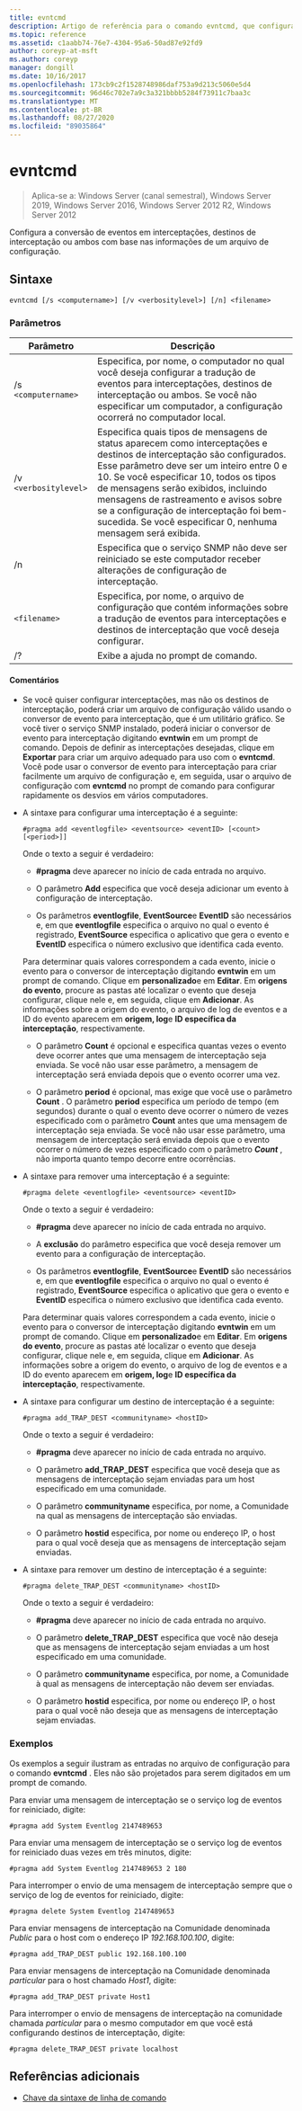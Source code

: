 ```yaml
---
title: evntcmd
description: Artigo de referência para o comando evntcmd, que configura a tradução de eventos para interceptações, destinos de interceptação ou ambos com base nas informações de um arquivo de configuração.
ms.topic: reference
ms.assetid: c1aabb74-76e7-4304-95a6-50ad87e92fd9
author: coreyp-at-msft
ms.author: coreyp
manager: dongill
ms.date: 10/16/2017
ms.openlocfilehash: 173cb9c2f1528748986daf753a9d213c5060e5d4
ms.sourcegitcommit: 96d46c702e7a9c3a321bbbb5284f73911c7baa3c
ms.translationtype: MT
ms.contentlocale: pt-BR
ms.lasthandoff: 08/27/2020
ms.locfileid: "89035864"
---
```

# <a name="evntcmd"></a>evntcmd

> Aplica-se a: Windows Server (canal semestral), Windows Server 2019, Windows Server 2016, Windows Server 2012 R2, Windows Server 2012

Configura a conversão de eventos em interceptações, destinos de interceptação ou ambos com base nas informações de um arquivo de configuração.

## <a name="syntax"></a>Sintaxe

```
evntcmd [/s <computername>] [/v <verbositylevel>] [/n] <filename>
```

### <a name="parameters"></a>Parâmetros

| Parâmetro | Descrição |
| --------- | ----------- |
| /s `<computername>` | Especifica, por nome, o computador no qual você deseja configurar a tradução de eventos para interceptações, destinos de interceptação ou ambos. Se você não especificar um computador, a configuração ocorrerá no computador local. |
| /v `<verbositylevel>` | Especifica quais tipos de mensagens de status aparecem como interceptações e destinos de interceptação são configurados. Esse parâmetro deve ser um inteiro entre 0 e 10. Se você especificar 10, todos os tipos de mensagens serão exibidos, incluindo mensagens de rastreamento e avisos sobre se a configuração de interceptação foi bem-sucedida. Se você especificar 0, nenhuma mensagem será exibida. |
| /n | Especifica que o serviço SNMP não deve ser reiniciado se este computador receber alterações de configuração de interceptação. |
| `<filename>` | Especifica, por nome, o arquivo de configuração que contém informações sobre a tradução de eventos para interceptações e destinos de interceptação que você deseja configurar. |
| /? | Exibe a ajuda no prompt de comando. |

#### <a name="remarks"></a>Comentários

- Se você quiser configurar interceptações, mas não os destinos de interceptação, poderá criar um arquivo de configuração válido usando o conversor de evento para interceptação, que é um utilitário gráfico. Se você tiver o serviço SNMP instalado, poderá iniciar o conversor de evento para interceptação digitando **evntwin** em um prompt de comando. Depois de definir as interceptações desejadas, clique em **Exportar** para criar um arquivo adequado para uso com o **evntcmd**. Você pode usar o conversor de evento para interceptação para criar facilmente um arquivo de configuração e, em seguida, usar o arquivo de configuração com **evntcmd** no prompt de comando para configurar rapidamente os desvios em vários computadores.

- A sintaxe para configurar uma interceptação é a seguinte:

  ```
  #pragma add <eventlogfile> <eventsource> <eventID> [<count> [<period>]]
  ```

  Onde o texto a seguir é verdadeiro:

    - **#pragma** deve aparecer no início de cada entrada no arquivo.

    - O parâmetro **Add** especifica que você deseja adicionar um evento à configuração de interceptação.

    - Os parâmetros **eventlogfile**, **EventSource**e **EventID** são necessários e, em que **eventlogfile** especifica o arquivo no qual o evento é registrado, **EventSource** especifica o aplicativo que gera o evento e **EventID** especifica o número exclusivo que identifica cada evento.

    Para determinar quais valores correspondem a cada evento, inicie o evento para o conversor de interceptação digitando **evntwin** em um prompt de comando. Clique em **personalizado**e em **Editar**. Em **origens do evento**, procure as pastas até localizar o evento que deseja configurar, clique nele e, em seguida, clique em **Adicionar**. As informações sobre a origem do evento, o arquivo de log de eventos e a ID do evento aparecem em **origem, log**e **ID específica da interceptação**, respectivamente.

    - O parâmetro **Count** é opcional e especifica quantas vezes o evento deve ocorrer antes que uma mensagem de interceptação seja enviada. Se você não usar esse parâmetro, a mensagem de interceptação será enviada depois que o evento ocorrer uma vez.

    - O parâmetro **period** é opcional, mas exige que você use o parâmetro **Count** . O parâmetro **period** especifica um período de tempo (em segundos) durante o qual o evento deve ocorrer o número de vezes especificado com o parâmetro **Count** antes que uma mensagem de interceptação seja enviada. Se você não usar esse parâmetro, uma mensagem de interceptação será enviada depois que o evento ocorrer o número de vezes especificado com o parâmetro ***Count*** , não importa quanto tempo decorre entre ocorrências.

- A sintaxe para remover uma interceptação é a seguinte:

  ```
  #pragma delete <eventlogfile> <eventsource> <eventID>
  ```

  Onde o texto a seguir é verdadeiro:

    - **#pragma** deve aparecer no início de cada entrada no arquivo.

    - A **exclusão** do parâmetro especifica que você deseja remover um evento para a configuração de interceptação.

    - Os parâmetros **eventlogfile**, **EventSource**e **EventID** são necessários e, em que **eventlogfile** especifica o arquivo no qual o evento é registrado, **EventSource** especifica o aplicativo que gera o evento e **EventID** especifica o número exclusivo que identifica cada evento.

    Para determinar quais valores correspondem a cada evento, inicie o evento para o conversor de interceptação digitando **evntwin** em um prompt de comando. Clique em **personalizado**e em **Editar**. Em **origens do evento**, procure as pastas até localizar o evento que deseja configurar, clique nele e, em seguida, clique em **Adicionar**. As informações sobre a origem do evento, o arquivo de log de eventos e a ID do evento aparecem em **origem, log**e **ID específica da interceptação**, respectivamente.

- A sintaxe para configurar um destino de interceptação é a seguinte:

  ```
  #pragma add_TRAP_DEST <communityname> <hostID>
  ```

  Onde o texto a seguir é verdadeiro:

    - **#pragma** deve aparecer no início de cada entrada no arquivo.

    - O parâmetro **add_TRAP_DEST** especifica que você deseja que as mensagens de interceptação sejam enviadas para um host especificado em uma comunidade.

    - O parâmetro **communityname** especifica, por nome, a Comunidade na qual as mensagens de interceptação são enviadas.

    - O parâmetro **hostid** especifica, por nome ou endereço IP, o host para o qual você deseja que as mensagens de interceptação sejam enviadas.

- A sintaxe para remover um destino de interceptação é a seguinte:

  ```
  #pragma delete_TRAP_DEST <communityname> <hostID>
  ```

  Onde o texto a seguir é verdadeiro:

    - **#pragma** deve aparecer no início de cada entrada no arquivo.

    - O parâmetro **delete_TRAP_DEST** especifica que você não deseja que as mensagens de interceptação sejam enviadas a um host especificado em uma comunidade.

    - O parâmetro **communityname** especifica, por nome, a Comunidade à qual as mensagens de interceptação não devem ser enviadas.

    - O parâmetro **hostid** especifica, por nome ou endereço IP, o host para o qual você não deseja que as mensagens de interceptação sejam enviadas.

### <a name="examples"></a>Exemplos

Os exemplos a seguir ilustram as entradas no arquivo de configuração para o comando **evntcmd** . Eles não são projetados para serem digitados em um prompt de comando.

Para enviar uma mensagem de interceptação se o serviço log de eventos for reiniciado, digite:

```
#pragma add System Eventlog 2147489653
```

Para enviar uma mensagem de interceptação se o serviço log de eventos for reiniciado duas vezes em três minutos, digite:

```
#pragma add System Eventlog 2147489653 2 180
```

Para interromper o envio de uma mensagem de interceptação sempre que o serviço de log de eventos for reiniciado, digite:

```
#pragma delete System Eventlog 2147489653
```

Para enviar mensagens de interceptação na Comunidade denominada *Public* para o host com o endereço IP *192.168.100.100*, digite:

```
#pragma add_TRAP_DEST public 192.168.100.100
```

Para enviar mensagens de interceptação na Comunidade denominada *particular* para o host chamado *Host1*, digite:

```
#pragma add_TRAP_DEST private Host1
```

Para interromper o envio de mensagens de interceptação na comunidade chamada *particular* para o mesmo computador em que você está configurando destinos de interceptação, digite:

```
#pragma delete_TRAP_DEST private localhost
```

## <a name="additional-references"></a>Referências adicionais

- [Chave da sintaxe de linha de comando](command-line-syntax-key.md)
